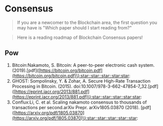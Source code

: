 # Consensus



> If you are a newcomer to the Blockchain area, the first question you may have is "Which paper should I start reading from?"

> Here is a reading roadmap of Blockchain Consensus papers!

##  Pow

1. Bitcoin:Nakamoto, S. Bitcoin: A peer-to-peer electronic cash system. \(2019\).\[pdf\]\([https://bitcoin.org/bitcoin.pdf](https://bitcoin.org/bitcoin.pdf)\):star::star::star::star:star:
2. GHOST: Sompolinsky, Y. & Zohar, A. Secure High-Rate Transaction Processing in Bitcoin. \(2015\). doi:10.1007/978-3-662-47854-7\_32.\[pdf\]\([https://eprint.iacr.org/2013/881.pdf](https://eprint.iacr.org/2013/881.pdf)\):star::star::star::star:star:
3. Conflux:Li, C. et al. Scaling nakamoto consensus to thousands of transactions per second.arXiv Prepr. arXiv1805.03870 \(2018\). \[pdf\]\([https://arxiv.org/pdf/1805.03870](https://arxiv.org/pdf/1805.03870)\):star::star::star::star::star:





